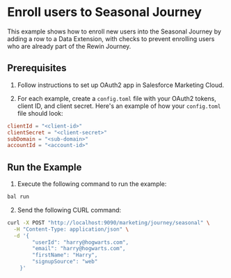 # Enroll users to Seasonal Journey 

This example shows how to enroll new users into the Seasonal Journey by adding a row to a Data Extension, with checks to prevent enrolling users who are already part of the Rewin Journey.

## Prerequisites

1. Follow instructions to set up OAuth2 app in Salesforce Marketing Cloud.

2. For each example, create a `config.toml` file with your OAuth2 tokens, client ID, and client secret. Here's an example of how your `config.toml` file should look:
```toml
clientId = "<client-id>"
clientSecret = "<client-secret>"
subDomain = "<sub-domain>"
accountId = "<account-id>"
```

## Run the Example

1. Execute the following command to run the example:

```bash
bal run
```

2. Send the following CURL command:

```bash
curl -X POST "http://localhost:9090/marketing/journey/seasonal" \
  -H "Content-Type: application/json" \
  -d '{
        "userId": "harry@hogwarts.com",
        "email": "harry@hogwarts.com",
        "firstName": "Harry",
        "signupSource": "web"
    }'
```
